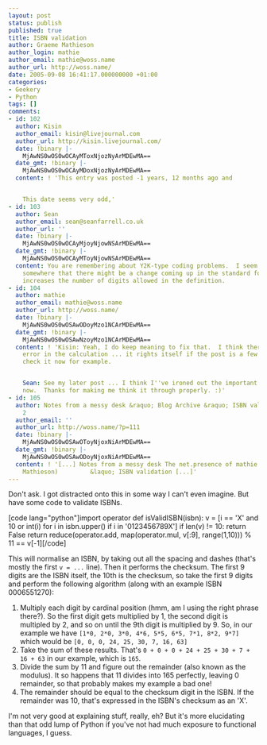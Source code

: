 ```yaml
---
layout: post
status: publish
published: true
title: ISBN validation
author: Graeme Mathieson
author_login: mathie
author_email: mathie@woss.name
author_url: http://woss.name/
date: 2005-09-08 16:41:17.000000000 +01:00
categories:
- Geekery
- Python
tags: []
comments:
- id: 102
  author: Kisin
  author_email: kisin@livejournal.com
  author_url: http://kisin.livejournal.com/
  date: !binary |-
    MjAwNS0wOS0wOCAyMToxNjozNyArMDEwMA==
  date_gmt: !binary |-
    MjAwNS0wOS0wOCAyMDoxNjozNyArMDEwMA==
  content: ! 'This entry was posted -1 years, 12 months ago and


    This date seems very odd,'
- id: 103
  author: Sean
  author_email: sean@seanfarrell.co.uk
  author_url: ''
  date: !binary |-
    MjAwNS0wOS0wOCAyMjoyNjowNSArMDEwMA==
  date_gmt: !binary |-
    MjAwNS0wOS0wOCAyMToyNjowNSArMDEwMA==
  content: You are remembering about Y2K-type coding problems.  I seem to recall reading
    somewhere that there might be a change coming up in the standard for ISBN, which
    increases the number of digits allowed in the definition.
- id: 104
  author: mathie
  author_email: mathie@woss.name
  author_url: http://woss.name/
  date: !binary |-
    MjAwNS0wOS0wOSAwODoyMzo1NCArMDEwMA==
  date_gmt: !binary |-
    MjAwNS0wOS0wOSAwNzoyMzo1NCArMDEwMA==
  content: ! 'Kisin: Yeah, I do keep meaning to fix that.  I think there''s a slight
    error in the calculation ... it rights itself if the post is a few hours old --
    check it now for example.


    Sean: See my later post ... I think I''ve ironed out the important asssumptions
    now.  Thanks for making me think it through properly. :)'
- id: 105
  author: Notes from a messy desk &raquo; Blog Archive &raquo; ISBN validation, part
    2
  author_email: ''
  author_url: http://woss.name/?p=111
  date: !binary |-
    MjAwNS0wOS0wOSAwOToyNjoxNiArMDEwMA==
  date_gmt: !binary |-
    MjAwNS0wOS0wOSAwODoyNjoxNiArMDEwMA==
  content: ! '[...] Notes from a messy desk The net.presence of mathie (AKA Graeme
    Mathieson)         &laquo; ISBN validation [...]'
---
```

Don't ask.  I got distracted onto this in some way I can't even imagine.  But have some code to validate ISBNs.

[code lang="python"]import operator
def isValidISBN(isbn):
    v = [i == 'X' and 10 or int(i) for i in isbn.upper() if i in '0123456789X']
    if len(v) != 10:
        return False
    return reduce(operator.add, map(operator.mul, v[:9], range(1,10))) % 11 == v[-1][/code]

This will normalise an ISBN, by taking out all the spacing and dashes (that's mostly the first <code>v = ...</code> line).  Then it performs the checksum.  The first 9 digits are the ISBN itself, the 10th is the checksum, so take the first 9 digits and perform the following algorithm (along with an example ISBN 0006551270):

<ol>
  <li>Multiply each digit by cardinal position (hmm, am I using the right phrase there?).  So the first digit gets multiplied by 1, the second digit is multipled by 2, and so on until the 9th digit is multiplied by 9.  So, in our example we have <code>[1*0, 2*0, 3*0, 4*6, 5*5, 6*5, 7*1, 8*2, 9*7]</code> which would be <code>[0, 0, 0, 24, 25, 30, 7, 16, 63]</code></li>
  <li>Take the sum of these results.  That's <code>0 + 0 + 0 + 24 + 25 + 30 + 7 + 16 + 63</code> in our example, which is <code>165</code>.</li>
  <li>Divide the sum by 11 and figure out the remainder (also known as the modulus).  It so happens that 11 divides into 165 perfectly, leaving 0 remainder, so that probably makes my example a bad one!</li>
  <li>The remainder should be equal to the checksum digit in the ISBN.  If the remainder was 10, that's expressed in the ISBN's checksum as an 'X'.</li>
</ol>

I'm not very good at explaining stuff, really, eh?  But it's more elucidating than that odd lump of Python if you've not had much exposure to functional languages, I guess.
